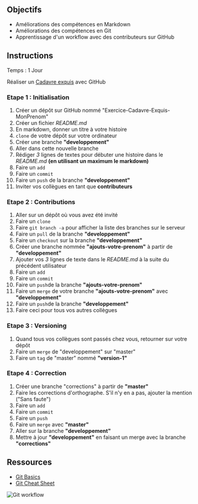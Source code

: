 ## Objectifs

- Améliorations des compétences en Markdown
- Améliorations des compétences en Git
- Apprentissage d'un workflow avec des contributeurs sur GitHub

## Instructions

Temps : 1 Jour

Réaliser un [Cadavre exquis](https://fr.wikipedia.org/wiki/Cadavre_exquis_(jeu)) avec GitHub

### Etape 1 : Initialisation
1. Créer un dépôt sur GitHub nommé "Exercice-Cadavre-Exquis-MonPrenom"
1. Créer un fichier *README.md*
1. En markdown, donner un titre à votre histoire
1. `clone` de votre dépôt sur votre ordinateur
1. Créer une branche __"developpement"__
1. Aller dans cette nouvelle branche
1. Rédiger *3* lignes de textes pour débuter une histoire dans le *README.md* __(en utilisant un maximum le markdown)__
1. Faire un `add`
1. Faire un `commit`
1. Faire un `push` de la branche __"developpement"__
1. Inviter vos collègues en tant que __contributeurs__

### Etape 2 : Contributions
1. Aller sur un dépôt où vous avez été invité
1. Faire un `clone`
1. Faire `git branch -a` pour afficher la liste des branches sur le serveur
1. Faire un `pull` de la branche __"developpement"__
1. Faire un `checkout` sur la branche __"developpement"__
1. Créer une branche nommée __"ajouts-votre-prenom"__ à partir de __"developpement"__
1. Ajouter vos *3* lignes de texte dans le *README.md* à la suite du précédent utilisateur 
1. Faire un `add`
1. Faire un `commit` 
1. Faire un `push`de la branche  __"ajouts-votre-prenom"__
1. Faire un `merge` de votre branche __"ajouts-votre-prenom"__ avec __"developpement"__
1. Faire un `push`de la branche  __"developpement"__
1. Faire ceci pour tous vos autres collègues

### Etape 3 : Versioning
1. Quand tous vos collègues sont passés chez vous, retourner sur votre dépôt
1. Faire un `merge` de "developpement" sur "master"
1. Faire un `tag` de "master" nommé __"version-1"__

### Etape 4 : Correction
1. Créer une branche "corrections" à partir de __"master"__
1. Faire les corrections d'orthographe. S'il n'y en a pas, ajouter la mention ("Sans faute")
1. Faire un `add`
1. Faire un `commit` 
1. Faire un `push`
1. Faire un `merge` avec __"master"__
1. Aller sur la branche __"developpement"__
1. Mettre à jour __"developpement"__ en faisant un merge avec la branche __"corrections"__


## Ressources

- [Git Basics](https://rogerdudler.github.io/git-guide/index.fr.html)
- [Git Cheat Sheet](https://rogerdudler.github.io/git-guide/files/git_cheat_sheet.pdf)

![Git workflow](http://blog.launchdarkly.com/wp-content/uploads/2016/07/Slide2.jpg)

